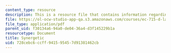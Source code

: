 ```yaml
---
content_type: resource
description: This is a resource file that contains information regarding synergetic.
file: https://ol-ocw-studio-app-qa.s3.amazonaws.com/courses/ec-715-d-lab-disseminating-innovations-for-the-common-good-spring-2007/728cebc6ccff941595457d91381462cb_MITEC_715S07_synergetic.pdf
file_type: application/pdf
parent_uid: f30134a6-94a0-de04-36a4-d3f145229b1a
resourcetype: Document
title: Synergetic
uid: 728cebc6-ccff-9415-9545-7d91381462cb
---
```

